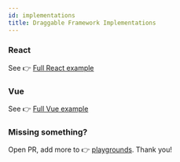 ```yaml
---
id: implementations
title: Draggable Framework Implementations
---
```


### React

See 👉 [Full React example](https://github.com/jalal246/dflex/tree/master/packages/draggable/playgrounds/dflex-react-draggable)

### Vue

See 👉 [Full Vue example](https://github.com/jalal246/dflex/tree/master/packages/draggable/playgrounds/dflex-vue-draggable)

### Missing something?

Open PR, add more to 👉
[playgrounds](https://github.com/jalal246/dflex/tree/master/packages/draggable/playgrounds).
Thank you!
